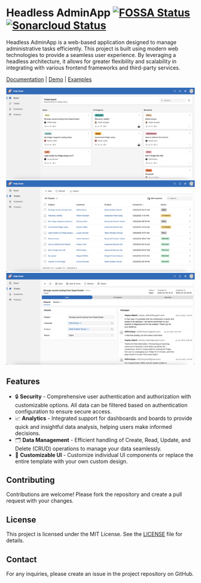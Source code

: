 # Headless AdminApp [![FOSSA Status](https://app.fossa.com/api/projects/git%2Bgithub.com%2Fheadless-adminapp%2Fadminapp.svg?type=shield&issueType=license)](https://app.fossa.com/projects/git%2Bgithub.com%2Fheadless-adminapp%2Fadminapp?ref=badge_shield&issueType=license) [![Sonarcloud Status](https://sonarcloud.io/api/project_badges/measure?project=headless-adminapp_adminapp&metric=alert_status)](https://sonarcloud.io/dashboard?id=headless-adminapp_adminapp)

Headless AdminApp is a web-based application designed to manage administrative tasks efficiently. This project is built using modern web technologies to provide a seamless user experience. By leveraging a headless architecture, it allows for greater flexibility and scalability in integrating with various frontend frameworks and third-party services.

[Documentation](https://headless-adminapp.github.io/) | [Demo](https://headless-adminapp-examples.vercel.app) | [Examples](https://github.com/kishanmundha/headless-adminapp-examples)

![Board](screenshots/board.png)
![DataGrid](screenshots/datagrid.png)
![Form](screenshots/form.png)

## Features

- 🔒 **Security** - Comprehensive user authentication and authorization with customizable options. All data can be filtered based on authentication configuration to ensure secure access.
- 📈 **Analytics** - Integrated support for dashboards and boards to provide quick and insightful data analysis, helping users make informed decisions.
- 🗂️ **Data Management** - Efficient handling of Create, Read, Update, and Delete (CRUD) operations to manage your data seamlessly.
- 🎨 **Customizable UI** - Customize individual UI components or replace the entire template with your own custom design.

## Contributing

Contributions are welcome! Please fork the repository and create a pull request with your changes.

## License

This project is licensed under the MIT License. See the [LICENSE](LICENSE) file for details.

## Contact

For any inquiries, please create an issue in the project repository on GitHub.
